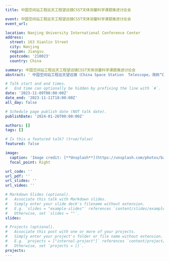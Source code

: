 ```yaml
---
title: 中国空间站工程巡天工程望远镜CSST天体测量科学课题推进讨论会

event: 中国空间站工程巡天工程望远镜CSST天体测量科学课题推进讨论会
event_url: 

location: Nanjing University International Conference Center
address:
  street: 163 Xianlin Street
  city: Nanjing
  region: Jiangsu
  postcode: '210023'
  country: China 

summary: 中国空间站工程巡天工程望远镜CSST天体测量科学课题推进讨论会
abstract: ' 中国空间站工程巡天望远镜（China Space Station  Telescope，简称“CSST”），是中国空间站工程最重要的空间科学设施，是我国迄今为止规模最大、指标最先进的空间天文望远镜，也将是未来十年世界上最重要的空间天文观测仪器之一。为推进CSST天体测量科学课题的全面开展，召开“中国空间站工程巡天望远镜CSST天体测量科学课题推进研讨会”。会议内容主要包括：已结题的二类课题成果和最新进展；一类课题研究进展、课题成果；各课题对未来仿真数据要求等。'

# Talk start and end times.
#   End time can optionally be hidden by prefixing the line with `#`.
date: '2023-11-09T08:00:00Z'
date_end: '2023-11-11T18:00:00Z'
all_day: false

# Schedule page publish date (NOT talk date).
publishDate: '2024-01-26T00:00:00Z'

authors: []
tags: []

# Is this a featured talk? (true/false)
featured: false

image:
  caption: 'Image credit: [**Unsplash**](https://unsplash.com/photos/bzdhc5b3Bxs)'
  focal_point: Right

url_code: ''
url_pdf: ''
url_slides: ''
url_video: ''

# Markdown Slides (optional).
#   Associate this talk with Markdown slides.
#   Simply enter your slide deck's filename without extension.
#   E.g. `slides = "example-slides"` references `content/slides/example-slides.md`.
#   Otherwise, set `slides = ""`.
slides:

# Projects (optional).
#   Associate this post with one or more of your projects.
#   Simply enter your project's folder or file name without extension.
#   E.g. `projects = ["internal-project"]` references `content/project/deep-learning/index.md`.
#   Otherwise, set `projects = []`.
projects:
---
```


<!-- Slides can be added in a few ways:

- **Create** slides using Wowchemy's [_Slides_](https://docs.hugoblox.com/managing-content/#create-slides) feature and link using `slides` parameter in the front matter of the talk file
- **Upload** an existing slide deck to `static/` and link using `url_slides` parameter in the front matter of the talk file
- **Embed** your slides (e.g. Google Slides) or presentation video on this page using [shortcodes](https://docs.hugoblox.com/writing-markdown-latex/).

Further event details, including page elements such as image galleries, can be added to the body of this page. -->
